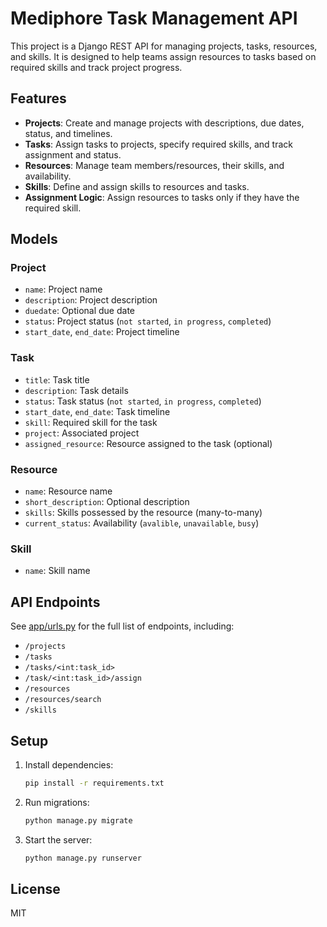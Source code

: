 # Mediphore Task Management API

This project is a Django REST API for managing projects, tasks, resources, and skills. It is designed to help teams assign resources to tasks based on required skills and track project progress.

## Features

- **Projects**: Create and manage projects with descriptions, due dates, status, and timelines.
- **Tasks**: Assign tasks to projects, specify required skills, and track assignment and status.
- **Resources**: Manage team members/resources, their skills, and availability.
- **Skills**: Define and assign skills to resources and tasks.
- **Assignment Logic**: Assign resources to tasks only if they have the required skill.

## Models

### Project
- `name`: Project name
- `description`: Project description
- `duedate`: Optional due date
- `status`: Project status (`not started`, `in progress`, `completed`)
- `start_date`, `end_date`: Project timeline

### Task
- `title`: Task title
- `description`: Task details
- `status`: Task status (`not started`, `in progress`, `completed`)
- `start_date`, `end_date`: Task timeline
- `skill`: Required skill for the task
- `project`: Associated project
- `assigned_resource`: Resource assigned to the task (optional)

### Resource
- `name`: Resource name
- `short_description`: Optional description
- `skills`: Skills possessed by the resource (many-to-many)
- `current_status`: Availability (`avalible`, `unavailable`, `busy`)

### Skill
- `name`: Skill name

## API Endpoints

See [app/urls.py](app/urls.py) for the full list of endpoints, including:
- `/projects`
- `/tasks`
- `/tasks/<int:task_id>`
- `/task/<int:task_id>/assign`
- `/resources`
- `/resources/search`
- `/skills`

## Setup

1. Install dependencies:
    ```sh
    pip install -r requirements.txt
    ```
2. Run migrations:
    ```sh
    python manage.py migrate
    ```
3. Start the server:
    ```sh
    python manage.py runserver
    ```

## License

MIT